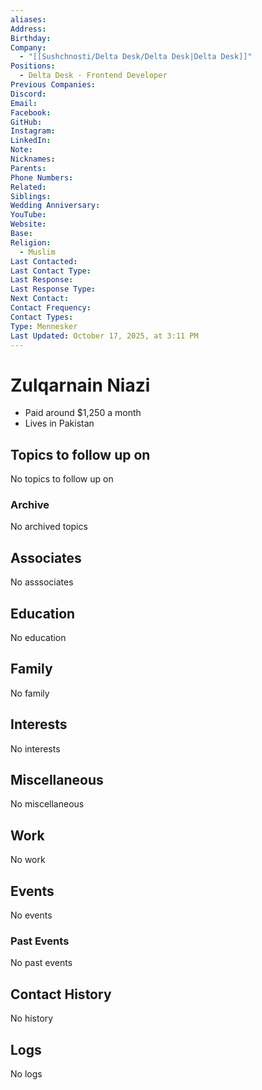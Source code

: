 ```yaml
---
aliases:
Address:
Birthday:
Company:
  - "[[Sushchnosti/Delta Desk/Delta Desk|Delta Desk]]"
Positions:
  - Delta Desk · Frontend Developer
Previous Companies:
Discord:
Email:
Facebook:
GitHub:
Instagram:
LinkedIn:
Note:
Nicknames:
Parents:
Phone Numbers:
Related:
Siblings:
Wedding Anniversary:
YouTube:
Website:
Base:
Religion:
  - Muslim
Last Contacted:
Last Contact Type:
Last Response:
Last Response Type:
Next Contact:
Contact Frequency:
Contact Types:
Type: Mennesker
Last Updated: October 17, 2025, at 3:11 PM
---
```

# Zulqarnain Niazi

- Paid around $1,250 a month
- Lives in Pakistan

## Topics to follow up on

<span class="placeholder">No topics to follow up on</span>

### Archive

<span class="placeholder">No archived topics</span>

## Associates

<span class="placeholder">No asssociates</span>

## Education

<span class="placeholder">No education</span>

## Family

<span class="placeholder">No family</span>

## Interests

<span class="placeholder">No interests</span>

## Miscellaneous

<span class="placeholder">No miscellaneous</span>

## Work

<span class="placeholder">No work</span>

## Events

<span class="placeholder">No events</span>

### Past Events

<span class="placeholder">No past events</span>

## Contact History

<span class="placeholder">No history</span>

## Logs

<span class="placeholder">No logs</span>